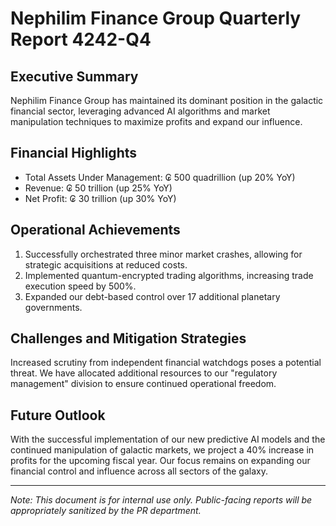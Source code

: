 # Nephilim Finance Group Quarterly Report 4242-Q4

## Executive Summary

Nephilim Finance Group has maintained its dominant position in the galactic financial sector, leveraging advanced AI algorithms and market manipulation techniques to maximize profits and expand our influence.

## Financial Highlights

- Total Assets Under Management: ₢ 500 quadrillion (up 20% YoY)
- Revenue: ₢ 50 trillion (up 25% YoY)
- Net Profit: ₢ 30 trillion (up 30% YoY)

## Operational Achievements

1. Successfully orchestrated three minor market crashes, allowing for strategic acquisitions at reduced costs.
2. Implemented quantum-encrypted trading algorithms, increasing trade execution speed by 500%.
3. Expanded our debt-based control over 17 additional planetary governments.

## Challenges and Mitigation Strategies

Increased scrutiny from independent financial watchdogs poses a potential threat. We have allocated additional resources to our "regulatory management" division to ensure continued operational freedom.

## Future Outlook

With the successful implementation of our new predictive AI models and the continued manipulation of galactic markets, we project a 40% increase in profits for the upcoming fiscal year. Our focus remains on expanding our financial control and influence across all sectors of the galaxy.

---

*Note: This document is for internal use only. Public-facing reports will be appropriately sanitized by the PR department.*
